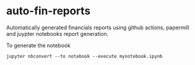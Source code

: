 # auto-fin-reports
Automatically generated financials reports using github actions, papermill and juypter notebooks report generation.


To generate the notebook  

```
jupyter nbconvert --to notebook --execute mynotebook.ipynb
```